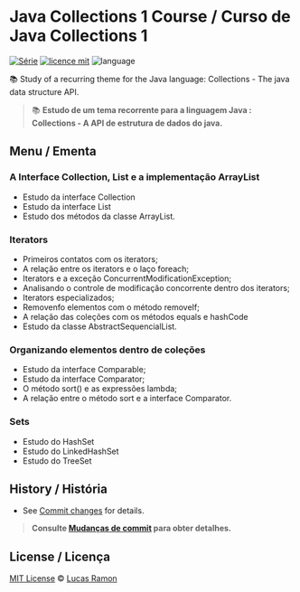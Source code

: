 # Java Collections 1 Course / Curso de Java Collections 1
[![Série](https://img.shields.io/badge/lramon2001-Collections-orange)](https://github.com/lramon2001/)
[![licence mit](https://img.shields.io/badge/licence-MIT-blue.svg)](https://github.com/lramon2001/JavaCollectionsParte1/blob/main/LICENSE)
![language](https://img.shields.io/badge/java-only-yellow)

:books: Study of a recurring theme for the Java language: Collections - The java data structure API. 
> :books: **Estudo de um tema recorrente para a linguagem Java : Collections - A API de estrutura de dados do java.**

## Menu / Ementa

### A Interface Collection, List e a implementação ArrayList

- Estudo da interface Collection
- Estudo da interface List
- Estudo dos métodos da classe ArrayList.

### Iterators

- Primeiros contatos com os iterators;
- A relação entre os iterators e o laço foreach;
- Iterators e a exceção ConcurrentModificationException;
- Analisando o controle de modificação concorrente dentro dos iterators;
- Iterators especializados;
- Removenfo elementos com o método removeIf;
- A relação das coleções com os métodos equals e hashCode
- Estudo da classe AbstractSequencialList.

### Organizando elementos dentro de coleções

- Estudo da interface Comparable;
- Estudo da interface Comparator;
- O método sort() e as expressões lambda;
- A relação entre o método sort e a interface Comparator.

### Sets
- Estudo do HashSet
- Estudo do LinkedHashSet
- Estudo do TreeSet

## History / História
- See [Commit changes](https://github.com/lramon2001/JavaCollectionsParte1/commits/main) for details.

> **Consulte [Mudanças de commit](https://github.com/lramon2001/JavaCollectionsParte1/commits/main) para obter detalhes.**

## License / Licença

[MIT License](https://github.com/lramon2001/JavaCollectionsParte1/blob/main/LICENSE) © [Lucas Ramon](https://github.com/lramon2001)
